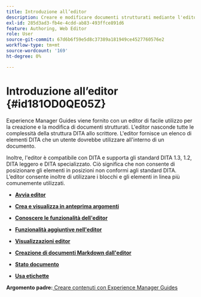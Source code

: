 ```yaml
---
title: Introduzione all’editor
description: Creare e modificare documenti strutturati mediante l'editor. Scopri come utilizzare l’editor seguendo gli standard DITA in Adobe Experience Manager Guides.
exl-id: 285d3ad3-fb4e-4cdd-ab83-493ffce891d6
feature: Authoring, Web Editor
role: User
source-git-commit: 67d6b6f59e5d8c37389a181949ce4527760576e2
workflow-type: tm+mt
source-wordcount: '169'
ht-degree: 0%

---
```


# Introduzione all’editor {#id181OD0QE05Z}

Experience Manager Guides viene fornito con un editor di facile utilizzo per la creazione e la modifica di documenti strutturati. L&#39;editor nasconde tutte le complessità della struttura DITA allo scrittore. L&#39;editor fornisce un elenco di elementi DITA che un utente dovrebbe utilizzare all&#39;interno di un documento.

Inoltre, l&#39;editor è compatibile con DITA e supporta gli standard DITA 1.3, 1.2, DITA leggero e DITA specializzato. Ciò significa che non consente di posizionare gli elementi in posizioni non conformi agli standard DITA. L’editor consente inoltre di utilizzare i blocchi e gli elementi in linea più comunemente utilizzati.

- **[Avvia editor](web-editor-launch-editor.md)**

- **[Crea e visualizza in anteprima argomenti](create-preview-topics.md)**

- **[Conoscere le funzionalità dell&#39;editor](web-editor-features.md)**

- **[Funzionalità aggiuntive nell&#39;editor](web-editor-other-features.md)**

- **[Visualizzazioni editor](web-editor-views.md)**

- **[Creazione di documenti Markdown dall&#39;editor](web-editor-markdown-topic.md)**

- **[Stato documento](web-editor-document-states.md)**

- **[Usa etichette](web-editor-use-label.md)**


**Argomento padre:**[ Creare contenuti con Experience Manager Guides](authoring-content-xml-doc.md)
